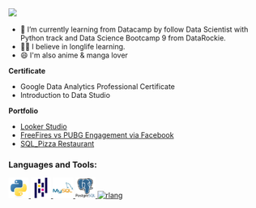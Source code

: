 


<img src="https://capsule-render.vercel.app/api?type=soft&color=0:FFFFFF,100:86479C&height=300&section=header&text=Hello%20world!&fontSize=90" />


- 🌱 I’m currently learning from Datacamp by follow Data Scientist with Python track and Data Science Bootcamp 9 from DataRockie.
- 👨‍🎓 I believe in longlife learning.
- 😄 I'm also anime & manga lover

**Certificate**
- Google Data Analytics Professional Certificate
- Introduction to Data Studio


**Portfolio**
- [Looker Studio](https://lookerstudio.google.com/reporting/e0ed938d-5772-4550-a568-5b21f97a959f)
- [FreeFires vs PUBG Engagement via Facebook](https://public.tableau.com/app/profile/pattarakiat.pechpaow8230/viz/FreeFiresvsPUBGEngagementviaFacebook/FreeFiresvsPUBGDashboard?publish=yes)
- [SQL_Pizza Restaurant](https://replit.com/@PattarakiatPech/SQLPizza-project?v=1#create_table.sql)





<h3 align="left">Languages and Tools:</h3>
<p align="left">
<a href="https://www.python.org" target="_blank" rel="noreferrer"> <img src="https://raw.githubusercontent.com/devicons/devicon/master/icons/python/python-original.svg" alt="python" width="40" height="40"/> </a>
<a href="https://pandas.pydata.org/" target="_blank" rel="noreferrer"> <img src="https://raw.githubusercontent.com/devicons/devicon/2ae2a900d2f041da66e950e4d48052658d850630/icons/pandas/pandas-original.svg" alt="pandas" width="40" height="40"/> </a> 
<a href="https://www.mysql.com/" target="_blank" rel="noreferrer"> <img src="https://raw.githubusercontent.com/devicons/devicon/master/icons/mysql/mysql-original-wordmark.svg" alt="mysql" width="40" height="40"/> </a>
<a href="https://www.postgresql.org" target="_blank" rel="noreferrer"> <img src="https://raw.githubusercontent.com/devicons/devicon/master/icons/postgresql/postgresql-original-wordmark.svg" alt="postgresql" width="40" height="40"/> </a> 
<a href="https://www.r-project.org/" target="_blank" rel="noreferrer"> <img src="https://raw.githubusercontent.com/danielcranney/readme-generator/main/public/icons/skills/rlang-colored.svg" alt="rlang" width="40" height="40"/></a>
<p align="left"></p>




